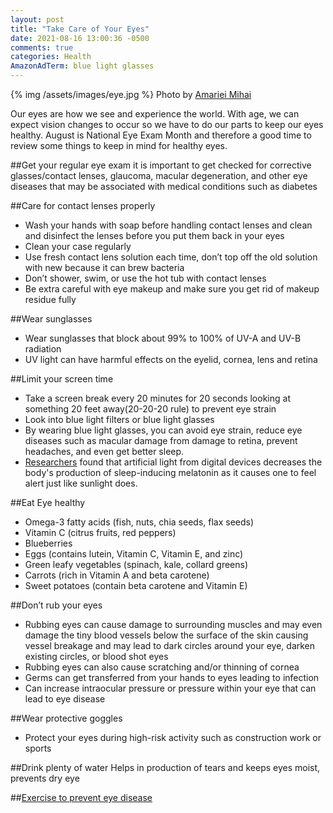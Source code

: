 ```yaml
---
layout: post
title: "Take Care of Your Eyes"
date: 2021-08-16 13:00:36 -0500
comments: true
categories: Health
AmazonAdTerm: blue light glasses
---
```

{% img /assets/images/eye.jpg %}
Photo by <a href="https://unsplash.com/@mex_face_poze?utm_source=unsplash&utm_medium=referral&utm_content=creditCopyText">Amariei Mihai</a> 


Our eyes are how we see and experience the world. With age, we can expect vision changes to occur so we have to do our parts to keep our eyes healthy. August is National Eye Exam Month and therefore a good time to review some things to keep in mind for healthy eyes.

##Get your regular eye exam
it is important to get checked for corrective glasses/contact lenses, glaucoma, macular degeneration, and other eye diseases that may be associated with medical conditions such as diabetes

##Care for contact lenses properly
- Wash your hands with soap before handling contact lenses and clean and disinfect the lenses before you put them back in your eyes
- Clean your case regularly
- Use fresh contact lens solution each time, don’t top off the old solution with new because it can brew bacteria
- Don’t shower, swim, or use the hot tub with contact lenses
- Be extra careful with eye makeup and make sure you get rid of makeup residue fully

##Wear sunglasses
- Wear sunglasses that block about 99% to 100% of UV-A and UV-B radiation
- UV light can have harmful effects on the eyelid, cornea, lens and retina

##Limit your screen time
- Take a screen break every 20 minutes for 20 seconds looking at something 20 feet away(20-20-20 rule) to prevent eye strain
- Look into blue light filters or blue light glasses
- By wearing blue light glasses, you can avoid eye strain, reduce eye diseases such as macular damage from damage to retina, prevent headaches, and even get better sleep.
- [Researchers](https://uh.edu/news-events/stories/2017/july/07242017bluelight.php) found that artificial light from digital devices decreases the body's production of sleep-inducing melatonin as it causes one to feel alert just like sunlight does.

##Eat Eye healthy
- Omega-3 fatty acids (fish, nuts, chia seeds, flax seeds)
- Vitamin C (citrus fruits, red peppers)
- Blueberries
- Eggs (contains lutein, Vitamin C, Vitamin E, and zinc)
- Green leafy vegetables (spinach, kale, collard greens)
- Carrots (rich in Vitamin A and beta carotene)
- Sweet potatoes (contain beta carotene and Vitamin E)

##Don’t rub your eyes
- Rubbing eyes can cause damage to surrounding muscles and may even damage the tiny blood vessels below the surface of the skin causing vessel breakage and may lead to dark circles around your eye, darken existing circles, or blood shot eyes
- Rubbing eyes can also cause scratching and/or thinning of cornea
- Germs can get transferred from your hands to eyes leading to infection
- Can increase intraocular pressure or pressure within your eye that can lead to eye disease

##Wear protective goggles
- Protect your eyes during high-risk activity such as construction work or sports

##Drink plenty of water
Helps in production of tears and keeps eyes moist, prevents dry eye

##[Exercise to prevent eye disease](https://www.aao.org/eye-health/news/exercise-may-slow-prevent-eye-disease-study-finds)
